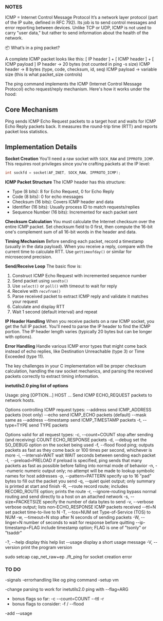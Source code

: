 ### NOTES

ICMP = Internet Control Message Protocol
It’s a network layer protocol (part of the IP suite, defined in RFC 792).
Its job is to send control messages and error reporting between devices.
Unlike TCP or UDP, ICMP is not used to carry "user data," but rather to send information about the health of the network.


📦 What’s in a ping packet?

A complete ICMP packet looks like this:
[ IP header ] + [ ICMP header ] + [ ICMP payload ]
IP header → 20 bytes (not counted in ping -s size)
ICMP header → 8 bytes (type, code, checksum, id, seq)
ICMP payload → variable size (this is what packet_size controls)


The ping command implements the ICMP (Internet Control Message Protocol) echo request/reply mechanism. Here's how it works under the hood:

## Core Mechanism

Ping sends ICMP Echo Request packets to a target host and waits for ICMP Echo Reply packets back. It measures the round-trip time (RTT) and reports packet loss statistics.

## Implementation Details

**Socket Creation**
You'll need a raw socket with `SOCK_RAW` and `IPPROTO_ICMP`. This requires root privileges since you're crafting packets at the IP level:
```c
int sockfd = socket(AF_INET, SOCK_RAW, IPPROTO_ICMP);
```

**ICMP Packet Structure**
The ICMP header has this structure:
- Type (8 bits): 8 for Echo Request, 0 for Echo Reply
- Code (8 bits): 0 for echo messages
- Checksum (16 bits): Covers ICMP header and data
- Identifier (16 bits): Usually process ID to match requests/replies
- Sequence Number (16 bits): Incremented for each packet sent

**Checksum Calculation**
You must calculate the Internet checksum over the entire ICMP packet. Set checksum field to 0 first, then compute the 16-bit one's complement sum of all 16-bit words in the header and data.

**Timing Mechanism**
Before sending each packet, record a timestamp (usually in the data payload). When you receive a reply, compare with the current time to calculate RTT. Use `gettimeofday()` or similar for microsecond precision.

**Send/Receive Loop**
The basic flow is:
1. Construct ICMP Echo Request with incremented sequence number
2. Send packet using `sendto()`
3. Use `select()` or `poll()` with timeout to wait for reply
4. Receive with `recvfrom()`
5. Parse received packet to extract ICMP reply and validate it matches your request
6. Calculate and display RTT
7. Wait 1 second (default interval) and repeat

**IP Header Handling**
When you receive packets on a raw ICMP socket, you get the full IP packet. You'll need to parse the IP header to find the ICMP portion. The IP header length varies (typically 20 bytes but can be longer with options).

**Error Handling**
Handle various ICMP error types that might come back instead of echo replies, like Destination Unreachable (type 3) or Time Exceeded (type 11).

The key challenges in your C implementation will be proper checksum calculation, handling the raw socket mechanics, and parsing the received packets correctly to extract timing information.


**inetutils2.0 ping list of options**

Usage: ping [OPTION...] HOST ...
Send ICMP ECHO_REQUEST packets to network hosts.

Options controlling ICMP request types:
  --address           send ICMP_ADDRESS packets (root only)
  --echo              send ICMP_ECHO packets (default)
  --mask              same as --address
  --timestamp         send ICMP_TIMESTAMP packets
  -t, --type=TYPE     send TYPE packets

Options valid for all request types:
  -c, --count=COUNT   stop after sending (and receiving) COUNT ECHO_RESPONSE packets
  -d, --debug         set the SO_DEBUG option on the socket being used
  -f, --flood         flood ping; outputs packets as fast as they come back or 100 times per second, whichever is more
  -i, --interval=WAIT wait WAIT seconds between sending each packet
  -l, --preload=PRELOAD
                       if preload is specified, ping sends that many packets as fast as possible before falling into normal mode of behavior
  -n, --numeric       numeric output only; no attempt will be made to lookup symbolic names for host addresses
  -p, --pattern=PATTERN
                       specify up to 16 "pad" bytes to fill out the packet you send
  -q, --quiet         quiet output; only summary is printed at start and finish
  -R, --route         record route; includes RECORD_ROUTE option; prints the route
  -r, --ignore-routing
                       bypass normal routing and send directly to a host on an attached network
  -s, --size=PACKETSIZE
                       specify the number of data bytes to send
  -v, --verbose       verbose output; lists non-ECHO_RESPONSE ICMP packets received
  --ttl=N             set packet time-to-live to N
  -T, --tos=NUM       set Type-of-Service (TOS) to NUM
  -w, --timeout=N     stop after N seconds of sending packets
  -W, --linger=N      number of seconds to wait for response before quitting
  --ip-timestamp=FLAG
                       include timestamp option; FLAG is one of "tsonly" or "tsaddr"

  -?, --help          display this help list
  --usage             display a short usage message
  -V, --version       print the program version


sudo setcap cap_net_raw+ep ./ft_ping for socket creation error


### TO DO

-signals
-errorhandling like og ping command
-setup vm

-change parsing to work for inetutils2.0 ping with --flag=ARG
- bonus flags so far:
		-c --count=COUNT
		--ttl
		-r
- bonus flags to consider: -f / --flood


-add --usage

